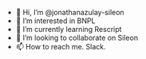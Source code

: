 - 👋 Hi, I’m @jonathanazulay-sileon
- 👀 I’m interested in BNPL
- 🌱 I’m currently learning Rescript
- 💞️ I’m looking to collaborate on Sileon
- 📫 How to reach me. Slack.

<!---
jonathanazulay-sileon/jonathanazulay-sileon is a ✨ special ✨ repository because its `README.md` (this file) appears on your GitHub profile.
You can click the Preview link to take a look at your changes.
--->

